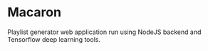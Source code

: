 # Macaron

Playlist generator web application run using NodeJS backend and Tensorflow deep learning tools.
